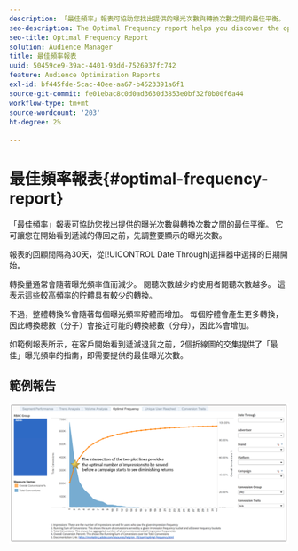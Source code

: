 ```yaml
---
description: 「最佳頻率」報表可協助您找出提供的曝光次數與轉換次數之間的最佳平衡。 它可讓您在開始看到遞減的傳回之前，先調整要顯示的曝光次數。
seo-description: The Optimal Frequency report helps you discover the optimal balance between the number of served impressions and conversions. It allows you to adjust the number of impressions you would want to display before starting to see diminishing returns.
seo-title: Optimal Frequency Report
solution: Audience Manager
title: 最佳頻率報表
uuid: 50459ce9-39ac-4401-93dd-7526937fc742
feature: Audience Optimization Reports
exl-id: bf445fde-5cac-40ee-aa67-b4523391a6f1
source-git-commit: fe01ebac8c0d0ad3630d3853e0bf32f0b00f6a44
workflow-type: tm+mt
source-wordcount: '203'
ht-degree: 2%

---
```


# 最佳頻率報表{#optimal-frequency-report}

「最佳頻率」報表可協助您找出提供的曝光次數與轉換次數之間的最佳平衡。 它可讓您在開始看到遞減的傳回之前，先調整要顯示的曝光次數。

報表的回顧間隔為30天，從[!UICONTROL Date Through]選擇器中選擇的日期開始。

轉換量通常會隨著曝光頻率值而減少。 閱聽次數越少的使用者閱聽次數越多。 這表示這些較高頻率的貯體具有較少的轉換。

不過，整體轉換%會隨著每個曝光頻率貯體而增加。 每個貯體會產生更多轉換，因此轉換總數（分子）會接近可能的轉換總數（分母），因此%會增加。

如範例報表所示，在客戶開始看到遞減退貨之前，2個折線圖的交集提供了「最佳」曝光頻率的指南，即需要提供的最佳曝光次數。

## 範例報告

![最佳頻率](assets/optimal-frequency2.png)
